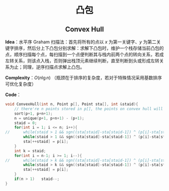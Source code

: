 <h1 style="text-align: center"> 凸包 </h1>

<h2 style="text-align: center"> Convex Hull </h2>



**Idea**：水平序 Graham 扫描法：首先将所有的点以 $x$ 为第一关键字、$y$ 为第二关键字排序，然后分上下凸包分别求解：求解下凸包时，维护一个栈存储当前凸包的点，顺序扫描每个点，每扫描到一个点便判断其与栈内前两个点的转向关系，若成左转关系，则该点入栈，否则弹出栈顶元素继续判断，直至判断到头或形成左转关系为止；同理，逆序扫描点求解上凸包。

**Complexity**：$O(n\lg n)$ （瓶颈在于排序的复杂度，若对于特殊情况采用基数排序可优化复杂度）

**Code**：

```cpp
void ConvexHull(int n, Point p[], Point sta[], int &staid){
    // there're n points stored in p[], the points on convex hull will be saved in sta[]
    sort(p+1, p+n+1);
    n = unique(p+1, p+n+1) - (p+1);
    staid = 0;
    for(int i = 1; i <= n; i++){
//      while(staid > 1 && sgn((sta[staid]-sta[staid-1]) ^ (p[i]-sta[staid-1])) < 0) staid--;  // points on edge
        while(staid > 1 && sgn((sta[staid]-sta[staid-1]) ^ (p[i]-sta[staid-1])) <= 0) staid--; // no points on edge
        sta[++staid] = p[i];
    }
    int k = staid;
    for(int i = n-1; i >= 1; i--){
//      while(staid > k && sgn((sta[staid]-sta[staid-1]) ^ (p[i]-sta[staid-1])) < 0) staid--;  // points on edge
        while(staid > k && sgn((sta[staid]-sta[staid-1]) ^ (p[i]-sta[staid-1])) <= 0) staid--; // no points on edge
        sta[++staid] = p[i];
    }
    if(n > 1)   staid--;
}    
```


